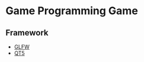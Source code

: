 # Game Programming Game
## Framework 
* [GLFW](http://www.glfw.org/)
* [QT5](https://www.qt.io/developers/)
